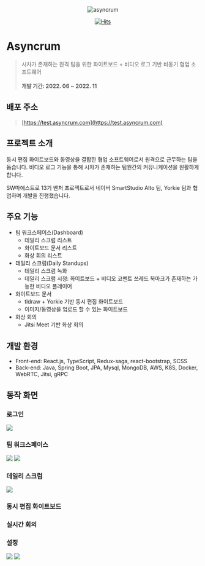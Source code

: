 <div align="center">
<img src="https://user-images.githubusercontent.com/24418404/201491364-d7e87dd3-4d3e-4b20-a92b-188511b1f3a6.png" title="asyncrum"/>

[![Hits](https://hits.seeyoufarm.com/api/count/incr/badge.svg?url=https%3A%2F%2Fgithub.com%2FWhiteboard-Journey%2Fasyncrum-frontend&count_bg=%233D71C8&title_bg=%23555555&icon=&icon_color=%23E7E7E7&title=hits&edge_flat=false)](https://hits.seeyoufarm.com)

</div>

# Asyncrum

> 시차가 존재하는 원격 팀을 위한 화이트보드 + 비디오 로그 기반 비동기 협업 소프트웨어 <br /><br /> **개발 기간: 2022. 06 ~ 2022. 11**

## 배포 주소

> [https://test.asyncrum.com](https://test.asyncrum.com)

## 프로젝트 소개

동시 편집 화이트보드와 동영상을 결합한 협업 소프트웨어로서 원격으로 근무하는 팀을 돕습니다. 비디오 로그 기능을 통해 시차가 존재하는 팀원간의 커뮤니케이션을 원활하게 합니다.

SW마에스트로 13기 벤처 프로젝트로서 네이버 SmartStudio Alto 팀, Yorkie 팀과 협업하며 개발을 진행했습니다.

## 주요 기능

- 팀 워크스페이스(Dashboard)
  - 데일리 스크럼 리스트
  - 화이트보드 문서 리스트
  - 화상 회의 리스트
- 데일리 스크럼(Daily Standups)
  - 데일리 스크럼 녹화
  - 데일리 스크럼 시청: 화이트보드 + 비디오 코멘트 쓰레드 북마크가 존재하는 가능한 비디오 플레이어
- 화이트보드 문서
  - tldraw + Yorkie 기반 동시 편집 화이트보드
  - 이미지/동영상을 업로드 할 수 있는 화이트보드
- 화상 회의
  - Jitsi Meet 기반 화상 회의

## 개발 환경

- Front-end: React.js, TypeScript, Redux-saga, react-bootstrap, SCSS
- Back-end: Java, Spring Boot, JPA, Mysql, MongoDB, AWS, K8S, Docker, WebRTC, Jitsi, gRPC

## 동작 화면

### 로그인
<img src="https://user-images.githubusercontent.com/24418404/201703645-c4b35d77-a144-4e43-a5b6-6b53448434f5.png" />

### 팀 워크스페이스
<img src="https://user-images.githubusercontent.com/24418404/201914578-3c919422-15c0-4800-b3c5-693f376cbf05.png" />
<img src="https://user-images.githubusercontent.com/24418404/201914591-d66ec093-0725-4f4c-a7ee-de2173878c98.png" />

### 데일리 스크럼
<img src="https://user-images.githubusercontent.com/24418404/201708981-393e6c2b-3928-4e15-96a4-c4a0fa2f2c2e.png" />

### 동시 편집 화이트보드

### 실시간 회의

### 설정
<img src="https://user-images.githubusercontent.com/24418404/201711539-bd0ea156-bc5d-438c-8101-053f3643c385.png" />
<img src="https://user-images.githubusercontent.com/24418404/201711622-47a6b110-f86f-4cf1-834d-cf9928a5c55e.png" />

